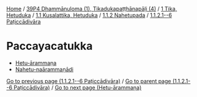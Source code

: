 
[Home](/) / [39P4 Dhammānuloma (1), Tikadukapaṭṭhānapāḷi (4)](../../../../../39P4.md) / [1 Tika, Hetuduka](../../../../1.md) / [1.1 Kusalattika, Hetuduka](../../../1.1.md) / [1.1.2 Nahetupada](../../1.1.2.md) / [1.1.2.1--6 Paṭiccādivāra](../1.1.2.1--6.md)

# Paccayacatukka

* [Hetu-ārammaṇa](Paccayacatukka/Hetu-arammana.md)
* [Nahetu-naārammaṇādi](Paccayacatukka/Nahetu-naarammanadi.md)

[Go to previous page (1.1.2.1--6 Paṭiccādivāra)](../1.1.2.1--6.md) / [Go to parent page (1.1.2.1--6 Paṭiccādivāra)](../1.1.2.1--6.md) / [Go to next page (Hetu-ārammaṇa)](Paccayacatukka/Hetu-arammana.md)


